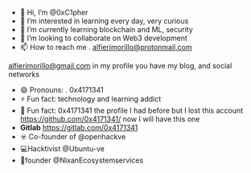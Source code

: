 - 👋 Hi, I’m @0xC1pher
- 👀 I’m interested in learning every day, very curious
- 🌱 I’m currently learning blockchain and ML, security
- 💞️ I’m looking to collaborate on Web3 development
- 📫 How to reach me .
alfierimorillo@protonmail.com

alfierimorillo@gmail.com
in my profile you have my blog, and social networks
- 😄 Pronouns: . 0x4171341
- ⚡ Fun fact: technology and learning addict
- 🤡 Fun fact: 0x4171341 the profile I had before but I lost this account
https://github.com/0x4171341/ now I will have this one
- **Gitlab** https://gitlab.com/0x4171341
- ☣️ Co-founder of @openhackve
- 💻Hacktivist @Ubuntu-ve
- 💬founder @NixanEcosystemservices 
<!---
0xC1pher/0xC1pher is a ✨ special ✨ repository because its `README.md` (this file) appears on your GitHub profile.
You can click the Preview link to take a look at your changes.
--->

